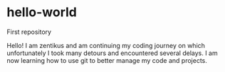 # hello-world
First repository

Hello! I am zentikus and am continuing my coding journey on which unfortunately I took many detours and encountered several delays. I am now learning how to use git to better manage my code and projects.
